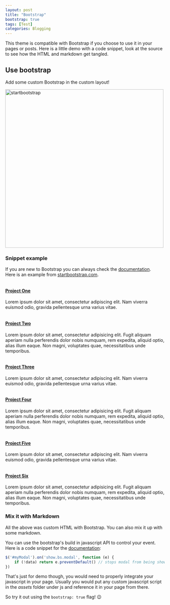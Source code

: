 ```yaml
---
layout: post
title: "Bootstrap"
bootstrap: true
tags: [Test]
categories: Blogging
---
```


This theme is compatible with Bootstrap if you choose to use it in your pages or posts.
Here is a little demo with a code snippet, look at the source to see how the HTML and markdown get tangled.

## Use bootstrap

Add some custom Bootstrap in the custom layout!

<img src="https://startbootstrap.com/assets/img/sb-logo.svg" alt="startbootstrap" width="500">

### Snippet example

If you are new to Bootstrap you can  always check the [documentation](https://getbootstrap.com/docs/4.1/getting-started/introduction/).<br>
Here is an example from [startbootstrap.com](https://startbootstrap.com/snippets/portfolio-two-column).

<!-- Page Content -->
<div class="container">

  <div class="row">
    <div class="col-lg-6 mb-4">
      <div class="card h-100">
        <a href="#"><img class="card-img-top" src="http://placehold.it/700x400" alt=""></a>
        <div class="card-body">
          <h4 class="card-title">
            <a href="#">Project One</a>
          </h4>
          <p class="card-text">Lorem ipsum dolor sit amet, consectetur adipiscing elit. Nam viverra euismod odio, gravida pellentesque urna varius vitae.</p>
        </div>
      </div>
    </div>
    <div class="col-lg-6 mb-4">
      <div class="card h-100">
        <a href="#"><img class="card-img-top" src="http://placehold.it/700x400" alt=""></a>
        <div class="card-body">
          <h4 class="card-title">
            <a href="#">Project Two</a>
          </h4>
          <p class="card-text">Lorem ipsum dolor sit amet, consectetur adipisicing elit. Fugit aliquam aperiam nulla perferendis dolor nobis numquam, rem expedita, aliquid optio, alias illum eaque. Non magni, voluptates quae, necessitatibus unde temporibus.</p>
        </div>
      </div>
    </div>
    <div class="col-lg-6 mb-4">
      <div class="card h-100">
        <a href="#"><img class="card-img-top" src="http://placehold.it/700x400" alt=""></a>
        <div class="card-body">
          <h4 class="card-title">
            <a href="#">Project Three</a>
          </h4>
          <p class="card-text">Lorem ipsum dolor sit amet, consectetur adipiscing elit. Nam viverra euismod odio, gravida pellentesque urna varius vitae.</p>
        </div>
      </div>
    </div>
    <div class="col-lg-6 mb-4">
      <div class="card h-100">
        <a href="#"><img class="card-img-top" src="http://placehold.it/700x400" alt=""></a>
        <div class="card-body">
          <h4 class="card-title">
            <a href="#">Project Four</a>
          </h4>
          <p class="card-text">Lorem ipsum dolor sit amet, consectetur adipisicing elit. Fugit aliquam aperiam nulla perferendis dolor nobis numquam, rem expedita, aliquid optio, alias illum eaque. Non magni, voluptates quae, necessitatibus unde temporibus.</p>
        </div>
      </div>
    </div>
    <div class="col-lg-6 mb-4">
      <div class="card h-100">
        <a href="#"><img class="card-img-top" src="http://placehold.it/700x400" alt=""></a>
        <div class="card-body">
          <h4 class="card-title">
            <a href="#">Project Five</a>
          </h4>
          <p class="card-text">Lorem ipsum dolor sit amet, consectetur adipiscing elit. Nam viverra euismod odio, gravida pellentesque urna varius vitae.</p>
        </div>
      </div>
    </div>
    <div class="col-lg-6 mb-4">
      <div class="card h-100">
        <a href="#"><img class="card-img-top" src="http://placehold.it/700x400" alt=""></a>
        <div class="card-body">
          <h4 class="card-title">
            <a href="#">Project Six</a>
          </h4>
          <p class="card-text">Lorem ipsum dolor sit amet, consectetur adipisicing elit. Fugit aliquam aperiam nulla perferendis dolor nobis numquam, rem expedita, aliquid optio, alias illum eaque. Non magni, voluptates quae, necessitatibus unde temporibus.</p>
        </div>
      </div>
    </div>
  </div>
  <!-- /.row -->

</div>
<!-- /.container -->

### Mix it with Markdown

All the above was custom HTML with Bootstrap.
You can also mix it up with some markdown.

You can use the bootstrap's build in javascript API to control your event.
Here is a code snippet for the [documentation](https://getbootstrap.com/docs/4.0/getting-started/javascript/):

```js
$('#myModal').on('show.bs.modal', function (e) {
    if (!data) return e.preventDefault() // stops modal from being shown
})
```

That's just for demo though, you would need to properly integrate your javascript in your page.
Usually you would put any custom javascript script in the _assets_ folder under js and reference it in your page from there.

So try it out using the `bootstrap: true` flag! 😉
